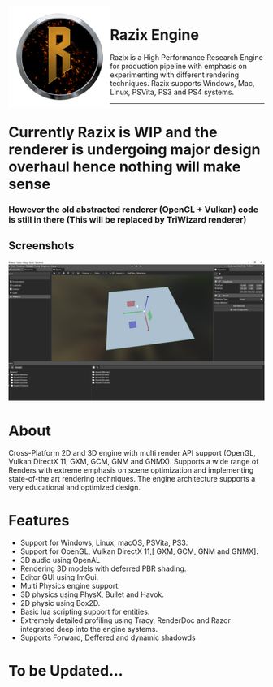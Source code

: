 <br>
<img width=200" align="left" src="https://github.com/Pikachuxxxx/Razix/blob/master/Branding/RazixLogo.png"> <h1> Razix Engine </h1>
Razix is a High Performance Research Engine for production pipeline with emphasis on experimenting with different rendering techniques. Razix supports Windows, Mac, Linux, PSVita, PS3 and PS4 systems.

 ---

 # Currently Razix is WIP and the renderer is undergoing major design overhaul hence nothing will make sense
 ### However the old abstracted renderer (OpenGL + Vulkan) code is still in there (This will be replaced by TriWizard renderer)

 ## Screenshots
 ![](RazixEditor.png)

# About
Cross-Platform 2D and 3D engine with multi render API support (OpenGL, Vulkan DirectX 11, GXM, GCM, GNM and GNMX). Supports a wide range of Renders with extreme emphasis on scene optimization and implementing state-of-the art rendering techniques. The engine architecture supports a very educational and optimized design.

# Features
- Support for Windows, Linux, macOS, PSVita, PS3.
- Support for OpenGL, Vulkan DirectX 11,[ GXM, GCM, GNM and GNMX].
- 3D audio using OpenAL
- Rendering 3D models with deferred PBR shading.
- Editor GUI using ImGui.
- Multi Physics engine support.
- 3D physics using PhysX, Bullet and Havok.
- 2D physic using Box2D.
- Basic lua scripting support for entities.
- Extremely detailed profiling using Tracy, RenderDoc and Razor integrated deep into the engine systems.
- Supports Forward, Deffered and dynamic shadowds

# To be Updated...
